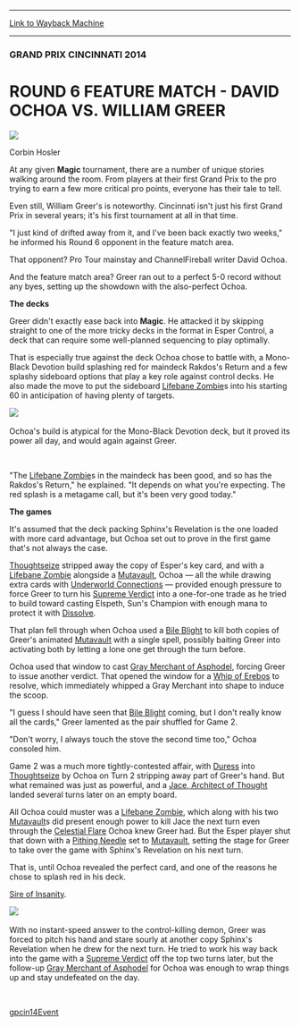 
---
[Link to Wayback Machine](https://web.archive.org/web/20141015022339/http://magic.wizards.com/en/articles/archive/round-6-feature-match-david-ochoa-vs-william-greer-2014-03-22)

[_metadata_:description]:- "At any given Magic tournament, there are a number of unique stories walking around the room. From players at their first Grand Prix to the pro trying to earn a few more critical pro points, everyone has their tale to tell. Even still, William Greer's is noteworthy. Cincinnati isn't just his first Grand Prix in several years; it's his first tournament at all in that time. `I just kind of drifted away from it, and I've been back exactly two weeks,` he informed his Round 6 opponent in the feature match area."
[_metadata_:generator]:- "Drupal 7 (http://drupal.org)"
[_metadata_:node]:- "162146"
[_metadata_:publish_date]:- "2014-03-22"
[_metadata_:source]:- "div-main"
[_metadata_:title]:- "ROUND 6 FEATURE MATCH - DAVID OCHOA VS. WILLIAM GREER"
[_metadata_:wayback_capture_timestamp]:- "2014-10-15 02:23:39"
[_metadata_:wayback_raw_url]:- "https://web.archive.org/web/20141015022339id_/http://magic.wizards.com/en/articles/archive/round-6-feature-match-david-ochoa-vs-william-greer-2014-03-22"
[_metadata_:wayback_url]:- "http://magic.wizards.com/en/articles/archive/round-6-feature-match-david-ochoa-vs-william-greer-2014-03-22"
---





### GRAND PRIX CINCINNATI 2014


ROUND 6 FEATURE MATCH - DAVID OCHOA VS. WILLIAM GREER
=====================================================



![](https://media.magic.wizards.com/styles/auth_small/public/images/person/hosler.jpg)

Corbin Hosler




 










At any given **Magic** tournament, there are a number of unique stories walking around the room. From players at their first Grand Prix to the pro trying to earn a few more critical pro points, everyone has their tale to tell.


Even still, William Greer's is noteworthy. Cincinnati isn't just his first Grand Prix in several years; it's his first tournament at all in that time.


"I just kind of drifted away from it, and I've been back exactly two weeks," he informed his Round 6 opponent in the feature match area.


That opponent? Pro Tour mainstay and ChannelFireball writer David Ochoa.


And the feature match area? Greer ran out to a perfect 5-0 record without any byes, setting up the showdown with the also-perfect Ochoa.


**The decks**


Greer didn't exactly ease back into **Magic**. He attacked it by skipping straight to one of the more tricky decks in the format in Esper Control, a deck that can require some well-planned sequencing to play optimally.


That is especially true against the deck Ochoa chose to battle with, a Mono-Black Devotion build splashing red for maindeck Rakdos's Return and a few splashy sideboard options that play a key role against control decks. He also made the move to put the sideboard [Lifebane Zombie](http://gatherer.wizards.com/Pages/Card/Details.aspx?name=Lifebane+Zombie)s into his starting 60 in anticipation of having plenty of targets.


[![](http://gatherer.wizards.com/Handlers/Image.ashx?type=card&name=Lifebane+Zombie)](http://gatherer.wizards.com/Pages/Card/Details.aspx?name=Lifebane+Zombie)
 


Ochoa's build is atypical for the Mono-Black Devotion deck, but it proved its power all day, and would again against Greer.


 


"The [Lifebane Zombie](http://gatherer.wizards.com/Pages/Card/Details.aspx?name=Lifebane+Zombie)s in the maindeck has been good, and so has the Rakdos's Return," he explained. "It depends on what you're expecting. The red splash is a metagame call, but it's been very good today."


**The games**


It's assumed that the deck packing Sphinx's Revelation is the one loaded with more card advantage, but Ochoa set out to prove in the first game that's not always the case.


[Thoughtseize](http://gatherer.wizards.com/Pages/Card/Details.aspx?name=Thoughtseize) stripped away the copy of Esper's key card, and with a [Lifebane Zombie](http://gatherer.wizards.com/Pages/Card/Details.aspx?name=Lifebane+Zombie) alongside a [Mutavault](http://gatherer.wizards.com/Pages/Card/Details.aspx?name=Mutavault), Ochoa — all the while drawing extra cards with [Underworld Connections](http://gatherer.wizards.com/Pages/Card/Details.aspx?name=Underworld+Connections) — provided enough pressure to force Greer to turn his [Supreme Verdict](http://gatherer.wizards.com/Pages/Card/Details.aspx?name=Supreme+Verdict) into a one-for-one trade as he tried to build toward casting Elspeth, Sun's Champion with enough mana to protect it with [Dissolve](http://gatherer.wizards.com/Pages/Card/Details.aspx?name=Dissolve).


That plan fell through when Ochoa used a [Bile Blight](http://gatherer.wizards.com/Pages/Card/Details.aspx?name=Bile+Blight) to kill both copies of Greer's animated [Mutavault](http://gatherer.wizards.com/Pages/Card/Details.aspx?name=Mutavault) with a single spell, possibly baiting Greer into activating both by letting a lone one get through the turn before.


Ochoa used that window to cast [Gray Merchant of Asphodel](http://gatherer.wizards.com/Pages/Card/Details.aspx?name=Gray+Merchant+of+Asphodel), forcing Greer to issue another verdict. That opened the window for a [Whip of Erebos](http://gatherer.wizards.com/Pages/Card/Details.aspx?name=Whip+of+Erebos) to resolve, which immediately whipped a Gray Merchant into shape to induce the scoop.


"I guess I should have seen that [Bile Blight](http://gatherer.wizards.com/Pages/Card/Details.aspx?name=Bile+Blight) coming, but I don't really know all the cards," Greer lamented as the pair shuffled for Game 2.


"Don't worry, I always touch the stove the second time too," Ochoa consoled him.


Game 2 was a much more tightly-contested affair, with [Duress](http://gatherer.wizards.com/Pages/Card/Details.aspx?name=Duress) into [Thoughtseize](http://gatherer.wizards.com/Pages/Card/Details.aspx?name=Thoughtseize) by Ochoa on Turn 2 stripping away part of Greer's hand. But what remained was just as powerful, and a [Jace, Architect of Thought](http://gatherer.wizards.com/Pages/Card/Details.aspx?name=Jace%2C+Architect+of+Thought) landed several turns later on an empty board.


All Ochoa could muster was a [Lifebane Zombie](http://gatherer.wizards.com/Pages/Card/Details.aspx?name=Lifebane+Zombie), which along with his two [Mutavault](http://gatherer.wizards.com/Pages/Card/Details.aspx?name=Mutavault)s did present enough power to kill Jace the next turn even through the [Celestial Flare](http://gatherer.wizards.com/Pages/Card/Details.aspx?name=Celestial+Flare) Ochoa knew Greer had. But the Esper player shut that down with a [Pithing Needle](http://gatherer.wizards.com/Pages/Card/Details.aspx?name=Pithing+Needle) set to [Mutavault](http://gatherer.wizards.com/Pages/Card/Details.aspx?name=Mutavault), setting the stage for Greer to take over the game with Sphinx's Revelation on his next turn.


That is, until Ochoa revealed the perfect card, and one of the reasons he chose to splash red in his deck.


[Sire of Insanity](http://gatherer.wizards.com/Pages/Card/Details.aspx?name=Sire+of+Insanity).


[![](http://gatherer.wizards.com/Handlers/Image.ashx?type=card&name=Sire+of+Insanity)](http://gatherer.wizards.com/Pages/Card/Details.aspx?name=Sire+of+Insanity)
 


With no instant-speed answer to the control-killing demon, Greer was forced to pitch his hand and stare sourly at another copy Sphinx's Revelation when he drew for the next turn. He tried to work his way back into the game with a [Supreme Verdict](http://gatherer.wizards.com/Pages/Card/Details.aspx?name=Supreme+Verdict) off the top two turns later, but the follow-up [Gray Merchant of Asphodel](http://gatherer.wizards.com/Pages/Card/Details.aspx?name=Gray+Merchant+of+Asphodel) for Ochoa was enough to wrap things up and stay undefeated on the day.


 


[gpcin14](/en/tags/gpcin14)[Event](/en/tags/event)





 
 




  








